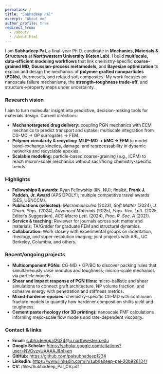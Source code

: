 ```yaml
---
permalink: /
title: "Subhadeep Pal"
excerpt: "About me"
author_profile: true
redirect_from: 
  - /about/
  - /about.html
---
```



I am **Subhadeep Pal**, a final-year Ph.D. candidate in **Mechanics, Materials & Structures** at **Northwestern University (Keten Lab)**. I build **multiscale, data-efficient modeling workflows** that link chemistry-specific **coarse-grained MD**, **Gaussian-process metamodels**, and **Bayesian optimization** to explain and design the mechanics of **polymer-grafted nanoparticles (PGNs)**, thermosets, and related soft composites. My work focuses on nanoscale failure mechanisms, the **strength–toughness trade-off**, and structure→property maps under uncertainty.

### Research vision
I aim to turn molecular insight into predictive, decision-making tools for materials design. Current directions:
- **Mechanotargeted drug delivery:** coupling PGN mechanics with ECM mechanics to predict transport and uptake; multiscale integration from CG-MD → GP surrogates → FEM.
- **Polymer circularity & recycling:** **MLIP-MD → kMC → FEM** to model bond-exchange kinetics, damage, and reprocessability in dynamic networks and recyclable epoxies.
- **Scalable modeling:** particle-based coarse-graining (e.g., ICPM) to reach micron-scale mechanics without sacrificing chemistry-specific trends.

### Highlights
- **Fellowships & awards:** Ryan Fellowship (IIN, NU); finalist, **Frank J. Padden, Jr. Award** (APS DPOLY); multiple competitive travel awards (SES, USNCCM).  
- **Publications (selected):** *Macromolecules* (2023), *Soft Matter* (2024), *J. Chem. Phys.* (2024), *Advanced Materials* (2025), *Phys. Rev. Lett.* (2025, Editor’s Suggestion), *ACS Macro Lett.* (2024), *Proc. R. Soc. A* (2021).  
- **Service & teaching:** Reviewer for journals across soft matter and materials; TA/Grader for graduate FEM and structural dynamics.  
- **Collaboration:** Work closely with experimental groups on indentation, rheology, and super-resolution imaging; joint projects with ARL, UC Berkeley, Columbia, and others.

### Recent/ongoing projects
- **Multicomponent PGNs:** CG-MD + GP/BO to discover packing rules that simultaneously raise modulus and toughness; micron-scale mechanics via particle models.  
- **Shear and impact response of PGN films:** micro-ballistic and shear simulations to connect graft architecture, NP volume fraction, and cohesive energy with penetration and stiffness metrics.  
- **Mixed-hardener epoxies:** chemistry-specific CG-MD with continuum fracture models to quantify how hardener composition shifts yield and toughness.  
- **Cement paste rheology (for 3D printing):** nanoscale PMF calculations informing meso-scale flow models and rate-dependent viscosity.

### Contact & links
- **Email:** subhadeeppal2024@u.northwestern.edu  
- **Google Scholar:** https://scholar.google.com/citations?user=NVOvzyUAAAAJ&hl=en  
- **GitHub:** https://github.com/palsubhadeep1234  
- **LinkedIn:** https://www.linkedin.com/in/subhadeep-pal-20b926104/  
- **CV:** /files/Subhadeep_Pal_CV.pdf

